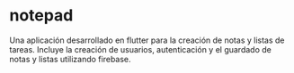 # notepad

Una aplicación desarrollado en flutter para la creación de notas y listas de tareas. Incluye la creación de usuarios, autenticación y el guardado de notas y listas utilizando firebase.
